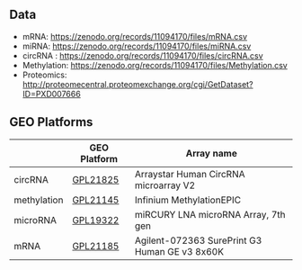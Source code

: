 ## Data

- mRNA: https://zenodo.org/records/11094170/files/mRNA.csv
- miRNA: https://zenodo.org/records/11094170/files/miRNA.csv
- circRNA : https://zenodo.org/records/11094170/files/circRNA.csv
- Methylation: https://zenodo.org/records/11094170/files/Methylation.csv
- Proteomics: http://proteomecentral.proteomexchange.org/cgi/GetDataset?ID=PXD007666

## GEO Platforms

| | GEO Platform |Array name  | 
|---------------|----------------|-----------------|
|circRNA|[GPL21825](https://www.ncbi.nlm.nih.gov/geo/query/acc.cgi?acc=GPL21825) | Arraystar Human CircRNA microarray V2 | 
|methylation|[GPL21145](https://www.ncbi.nlm.nih.gov/geo/query/acc.cgi?acc=GPL21145) |Infinium MethylationEPIC|
|microRNA|[GPL19322](https://www.ncbi.nlm.nih.gov/geo/query/acc.cgi?acc=GPL19322)|miRCURY LNA microRNA Array, 7th gen|
|mRNA|[GPL21185](https://www.ncbi.nlm.nih.gov/geo/query/acc.cgi?acc=GPL21185)|Agilent-072363 SurePrint G3 Human GE v3 8x60K |
